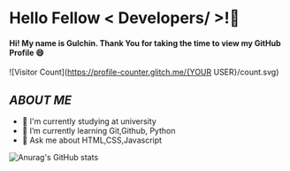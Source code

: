 # Hello Fellow < Developers/ >!:wave:


#### Hi! My name is Gulchin. Thank You for taking the time to view my GitHub Profile 😄
![Visitor Count](https://profile-counter.glitch.me/{YOUR USER}/count.svg)


## *ABOUT ME*
- 🔭 I'm currently studying at university
- 🌱 I’m currently learning Git,Github, Python
- 💬 Ask me about HTML,CSS,Javascript

![Anurag's GitHub stats](https://github-readme-stats.vercel.app/api?username=GulcinMustafazada&theme=dark&show_icons=true)
